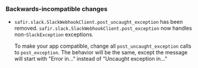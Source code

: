 ### Backwards-incompatible changes

- `safir.slack.SlackWebhookClient.post_uncaught_exception` has been removed. `safir.slack.SlackWebhookClient.post_exception` now handles non-`SlackException` exceptions.

  To make your app compatible, change all `post_uncaught_exception` calls to `post_exception`. The behavior will be the same, except the message will start with "Error in..." instead of "Uncaught exception in..."

